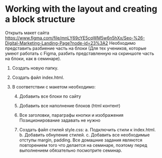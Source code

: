 # Working with the layout and creating a block structure
Открыть макет сайта https://www.figma.com/file/mnLY69cYE5cqWM5w6n5hXx/Seo-%26-Digital-Marketing-Landing-Page?node-id=23%3A2
Необходимо представить разбиение часть на блоки (Для тех учеников, которые умеют работать с Figma, разбить представленную на скриншоте часть на блоки, как в семинаре).
1) Создать новую папку.
2) Создать файл index.html.

3) В соответствии с макетом необходимо:

   4) Добавить все блоки по сайту
   
   5) Добавить все наполнение блоков (html контент)
   
   6) Все заголовки, параграфы кнопки и изображения Позиционирование задавать не нужно
   
   7) Создать файл стилей style.css: a. Подключить стили к index.html. b. Добавить обнуление стилей. c. Добавить все необходимые отступы margin, padding. Все домашние задания являются повторением того что делается на семинаре, поэтому перед выполнением обязательно посмотрите семинар.
